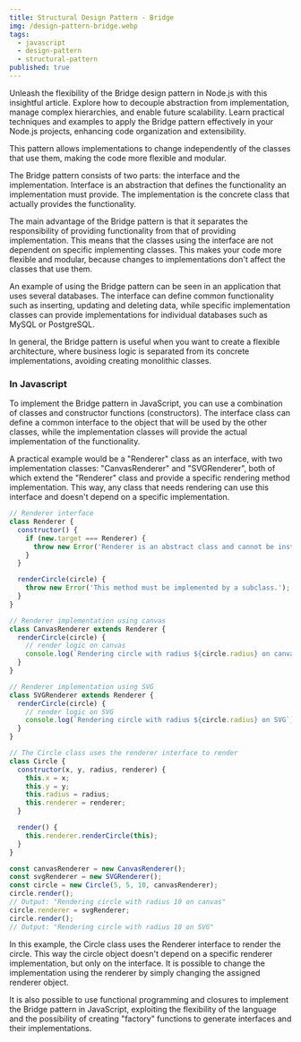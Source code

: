 ```yaml
---
title: Structural Design Pattern - Bridge
img: /design-pattern-bridge.webp
tags:
  - javascript
  - design-pattern
  - structural-pattern
published: true
---
```


Unleash the flexibility of the Bridge design pattern in Node.js with this insightful article. Explore how to decouple abstraction from implementation, manage complex hierarchies, and enable future scalability. Learn practical techniques and examples to apply the Bridge pattern effectively in your Node.js projects, enhancing code organization and extensibility.

<!--more-->

This pattern allows implementations to change independently of the classes that use them, making the code more flexible and modular.

The Bridge pattern consists of two parts: the interface and the implementation. Interface is an abstraction that defines the functionality an implementation must provide. The implementation is the concrete class that actually provides the functionality.

The main advantage of the Bridge pattern is that it separates the responsibility of providing functionality from that of providing implementation. This means that the classes using the interface are not dependent on specific implementing classes. This makes your code more flexible and modular, because changes to implementations don't affect the classes that use them.

An example of using the Bridge pattern can be seen in an application that uses several databases. The interface can define common functionality such as inserting, updating and deleting data, while specific implementation classes can provide implementations for individual databases such as MySQL or PostgreSQL.

In general, the Bridge pattern is useful when you want to create a flexible architecture, where business logic is separated from its concrete implementations, avoiding creating monolithic classes.

### In Javascript

To implement the Bridge pattern in JavaScript, you can use a combination of classes and constructor functions (constructors). The interface class can define a common interface to the object that will be used by the other classes, while the implementation classes will provide the actual implementation of the functionality.

A practical example would be a "Renderer" class as an interface, with two implementation classes: "CanvasRenderer" and "SVGRenderer", both of which extend the "Renderer" class and provide a specific rendering method implementation. This way, any class that needs rendering can use this interface and doesn't depend on a specific implementation.

```javascript
// Renderer interface
class Renderer {
  constructor() {
    if (new.target === Renderer) {
      throw new Error('Renderer is an abstract class and cannot be instantiated.');
    }
  }

  renderCircle(circle) {
    throw new Error('This method must be implemented by a subclass.');
  }
}

// Renderer implementation using canvas
class CanvasRenderer extends Renderer {
  renderCircle(circle) {
    // render logic on canvas
    console.log(`Rendering circle with radius ${circle.radius} on canvas`);
  }
}

// Renderer implementation using SVG
class SVGRenderer extends Renderer {
  renderCircle(circle) {
    // render logic on SVG
    console.log(`Rendering circle with radius ${circle.radius} on SVG`);
  }
}

// The Circle class uses the renderer interface to render
class Circle {
  constructor(x, y, radius, renderer) {
    this.x = x;
    this.y = y;
    this.radius = radius;
    this.renderer = renderer;
  }

  render() {
    this.renderer.renderCircle(this);
  }
}

const canvasRenderer = new CanvasRenderer();
const svgRenderer = new SVGRenderer();
const circle = new Circle(5, 5, 10, canvasRenderer);
circle.render();
// Output: "Rendering circle with radius 10 on canvas"
circle.renderer = svgRenderer;
circle.render();
// Output: "Rendering circle with radius 10 on SVG"
```

In this example, the Circle class uses the Renderer interface to render the circle. This way the circle object doesn't depend on a specific renderer implementation, but only on the interface. It is possible to change the implementation using the renderer by simply changing the assigned renderer object.

It is also possible to use functional programming and closures to implement the Bridge pattern in JavaScript, exploiting the flexibility of the language and the possibility of creating "factory" functions to generate interfaces and their implementations.
